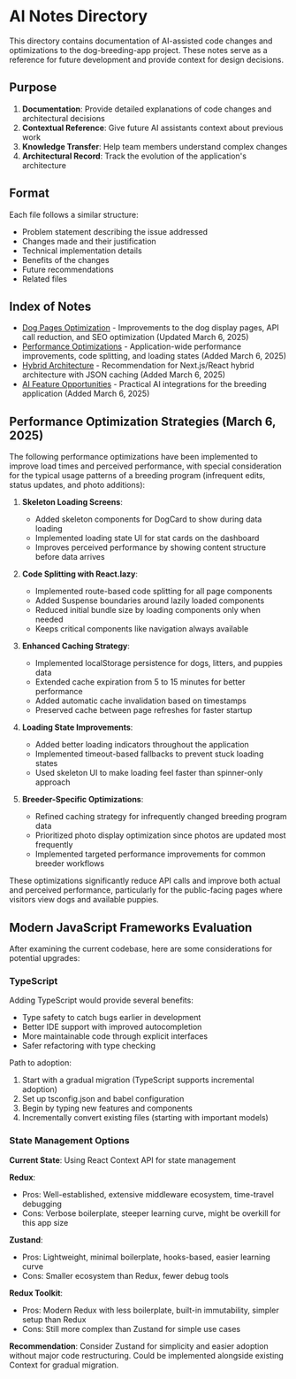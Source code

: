 # AI Notes Directory

This directory contains documentation of AI-assisted code changes and optimizations to the dog-breeding-app project. These notes serve as a reference for future development and provide context for design decisions.

## Purpose

1. **Documentation**: Provide detailed explanations of code changes and architectural decisions
2. **Contextual Reference**: Give future AI assistants context about previous work
3. **Knowledge Transfer**: Help team members understand complex changes
4. **Architectural Record**: Track the evolution of the application's architecture

## Format

Each file follows a similar structure:
- Problem statement describing the issue addressed
- Changes made and their justification
- Technical implementation details
- Benefits of the changes
- Future recommendations
- Related files

## Index of Notes

- [Dog Pages Optimization](dog-pages-optimization.md) - Improvements to the dog display pages, API call reduction, and SEO optimization (Updated March 6, 2025)
- [Performance Optimizations](performance-optimizations.md) - Application-wide performance improvements, code splitting, and loading states (Added March 6, 2025)
- [Hybrid Architecture](hybrid-architecture.md) - Recommendation for Next.js/React hybrid architecture with JSON caching (Added March 6, 2025)
- [AI Feature Opportunities](ai-feature-opportunities.md) - Practical AI integrations for the breeding application (Added March 6, 2025)

## Performance Optimization Strategies (March 6, 2025)

The following performance optimizations have been implemented to improve load times and perceived performance, with special consideration for the typical usage patterns of a breeding program (infrequent edits, status updates, and photo additions):

1. **Skeleton Loading Screens**:
   - Added skeleton components for DogCard to show during data loading
   - Implemented loading state UI for stat cards on the dashboard
   - Improves perceived performance by showing content structure before data arrives

2. **Code Splitting with React.lazy**:
   - Implemented route-based code splitting for all page components
   - Added Suspense boundaries around lazily loaded components
   - Reduced initial bundle size by loading components only when needed
   - Keeps critical components like navigation always available

3. **Enhanced Caching Strategy**:
   - Implemented localStorage persistence for dogs, litters, and puppies data
   - Extended cache expiration from 5 to 15 minutes for better performance
   - Added automatic cache invalidation based on timestamps
   - Preserved cache between page refreshes for faster startup

4. **Loading State Improvements**:
   - Added better loading indicators throughout the application
   - Implemented timeout-based fallbacks to prevent stuck loading states
   - Used skeleton UI to make loading feel faster than spinner-only approach

5. **Breeder-Specific Optimizations**:
   - Refined caching strategy for infrequently changed breeding program data
   - Prioritized photo display optimization since photos are updated most frequently
   - Implemented targeted performance improvements for common breeder workflows

These optimizations significantly reduce API calls and improve both actual and perceived performance, particularly for the public-facing pages where visitors view dogs and available puppies.

## Modern JavaScript Frameworks Evaluation

After examining the current codebase, here are some considerations for potential upgrades:

### TypeScript
Adding TypeScript would provide several benefits:
- Type safety to catch bugs earlier in development
- Better IDE support with improved autocompletion
- More maintainable code through explicit interfaces
- Safer refactoring with type checking

Path to adoption:
1. Start with a gradual migration (TypeScript supports incremental adoption)
2. Set up tsconfig.json and babel configuration
3. Begin by typing new features and components
4. Incrementally convert existing files (starting with important models)

### State Management Options

**Current State**: Using React Context API for state management

**Redux**:
- Pros: Well-established, extensive middleware ecosystem, time-travel debugging
- Cons: Verbose boilerplate, steeper learning curve, might be overkill for this app size

**Zustand**:
- Pros: Lightweight, minimal boilerplate, hooks-based, easier learning curve
- Cons: Smaller ecosystem than Redux, fewer debug tools

**Redux Toolkit**:
- Pros: Modern Redux with less boilerplate, built-in immutability, simpler setup than Redux
- Cons: Still more complex than Zustand for simple use cases

**Recommendation**: Consider Zustand for simplicity and easier adoption without major code restructuring. Could be implemented alongside existing Context for gradual migration.